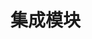 # 集成模块

<ProductCard
	img="/wiki/module-series/imu-module/img/imu-overview.png"
	name="IMU Module"
	link="/wiki/module-series/imu-module/"
/>
